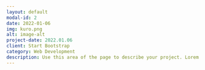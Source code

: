 ```yaml
---
layout: default
modal-id: 2
date: 2022-01-06
img: kuro.png
alt: image-alt
project-date: 2022.01.06
client: Start Bootstrap
category: Web Development
description: Use this area of the page to describe your project. Lorem ipsum dolor sit amet, consectetur adipisicing elit. Mollitia neque assumenda ipsam nihil, molestias magnam, recusandae quos quis inventore quisquam velit asperiores, vitae? Reprehenderit soluta, eos quod consequuntur itaque. Nam.
---
```

